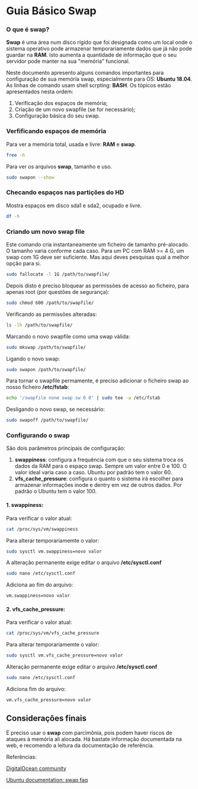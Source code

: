 Guia Básico Swap
================
### O que é swap? ###
**Swap** é uma área num disco rígido que foi designada como um local 
onde o sistema operativo pode armazenar temporariamente dados que
já não pode guardar na **RAM**. Isto aumenta a quantidade de informação
que o seu servidor pode manter na sua "memória" funcional.

Neste documento apresento alguns comandos importantes para configuração
de sua memória swap, especialmente para OS: **Ubuntu 18.04**.
As linhas de comando usam shell scrpting: **BASH**.
Os tópicos estão apresentados nesta ordem:

1. Verificação dos espaços de memória;
2. Criação de um novo swapfile (se for necessário);
3. Configuração básica do seu swap.

### Verfificando espaços de memória ###
Para ver a memória total, usada e livre: **RAM** e **swap**.
```sh
free -h
```
Para ver os arquivos **swap**, tamanho e uso.
```sh
sudo swapon --show
```
### Checando espaços nas partições do HD ###
Mostra espaços em disco sda1 e sda2, ocupado e livre.
```sh
df -h
```
### Criando um novo swap file ###
Este comando cria instantaneamente um ficheiro de tamanho pré-alocado.
O tamanho varia conforme cada caso. Para um PC com RAM >= 4 G,
um swap com 1G deve ser suficiente. Mas aqui deves pesquisas qual 
a melhor opção para si.
```sh
sudo fallocate -l 1G /path/to/swapfile/
```
Depois disto é preciso bloquear as permissões de acesso ao ficheiro, 
para apenas root (por questões de segurança):
```sh
sudo chmod 600 /path/to/swapfile/
```
Verificando as permissões alteradas:
```sh
ls -lh /path/to/swapfile/
```
Marcando o novo swapfile como uma swap válida:
```sh
sudo mkswap /path/to/swapfile/
```
Ligando o novo swap:
```sh
sudo swapon /path/to/swapfile/
```
Para tornar o swapfile permamente, é preciso adicionar o 
ficheiro swap ao nosso ficheiro **/etc/fstab**:
```sh
echo '/swapfile none swap sw 0 0' | sudo tee -a /etc/fstab
```
Desligando o novo swap, se necessário:
```sh
sudo swapoff /path/to/swapfile/
```
### Configurando o swap ###

São dois parâmetros principais de configuração:

1. **swappiness**: configura a frequência com que o seu sistema
troca os dados da RAM para o espaço swap. Sempre um valor entre 0 e 100.
O valor ideal varia caso a caso. Ubuntu por padrão tem o valor 60.
2. **vfs_cache_pressure**: configura o quanto o sistema irá escolher
para armazenar informações inode e dentry em vez de outros dados. 
Por padrão o Ubuntu tem o valor 100.

#### 1. swappiness: ####

Para verificar o valor atual:
```sh
cat /proc/sys/vm/swappiness
```
Para alterar temporariamemte o valor:
```sh
sudo sysctl vm.swappiness=novo valor
```
A alteração permanente exige editar o arquivo **/etc/sysctl.conf**
```sh
sudo nano /etc/sysctl.conf
```
Adiciona ao fim do arquivo: 
```sh
vm.swappiness=novo valor
```

#### 2. vfs_cache_pressure: ####

Para verificar o valor atual:
```sh
cat /proc/sys/vm/vfs_cache_pressure
```
Para alterar temporariamemte o valor:
```sh
sudo sysctl vm.vfs_cache_pressure=novo valor
```
Alteração permanente exige editar o arquivo **/etc/sysctl.conf**
```sh
sudo nano /etc/sysctl.conf
```
Adiciona fim do arquivo: 
```sh
vm.vfs_cache_pressure=novo valor
```
## Considerações finais ##

É preciso usar o **swap** com parcimônia, pois podem haver riscos
de ataques à memória ali alocada. Há bastate informação documentada
na web, e recomendo a leitura da documentação de referência.

Referências:

[DigitalOcean community](https://www.digitalocean.com/community/tutorials/how-to-add-swap-space-on-ubuntu-16-04)

[Ubuntu documentation: swap faq](https://help.ubuntu.com/community/SwapFaq#What_is_swap.3F)